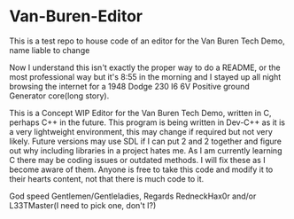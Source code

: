 # Van-Buren-Editor
This is a test repo to house code of an editor for the Van Buren Tech Demo, name liable to change

Now I understand this isn't exactly the proper way to do a README, or the most professional way but it's 8:55 in the morning and I stayed up all night browsing the internet for a 1948 Dodge 230 I6 6V Positive ground Generator core(long story).

This is a Concept WIP Editor for the Van Buren Tech Demo, written in C, perhaps C++ in the future. This program is being written in Dev-C++ as it is a very lightweight environment, this may change if required but not very likely. Future versions may use SDL if I can put 2 and 2 together and figure out why including libraries in a project hates me. As I am currently learning C there may be coding issues or outdated methods. I will fix these as I become aware of them. Anyone is free to take this code and modify it to their hearts content, not that there is much code to it.

God speed Gentlemen/Gentleladies, Regards RedneckHax0r and/or L33TMaster(I need to pick one, don't I?)
